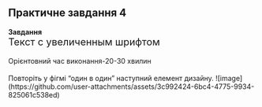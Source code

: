 Практичне завдання 4
---
**Завдання**  
<span style="font-size:20px;">Текст с увеличенным шрифтом</span>
<p style="line-height:1.8;">Орієнтовний час виконання-20-30 хвилин</p>
Повторіть у фігмі “один в один” наступний елемент дизайну.  
![image](https://github.com/user-attachments/assets/3c992424-6bc4-4775-9934-825061c538ed)

